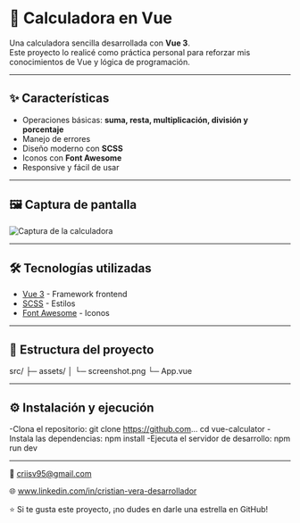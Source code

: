 # 📱 Calculadora en Vue

Una calculadora sencilla desarrollada con **Vue 3**.  
Este proyecto lo realicé como práctica personal para reforzar mis conocimientos de Vue y lógica de programación.

---

## ✨ Características
- Operaciones básicas: **suma, resta, multiplicación, división y porcentaje**  
- Manejo de errores 
- Diseño moderno con **SCSS**  
- Iconos con **Font Awesome**  
- Responsive y fácil de usar

---

## 🖼️ Captura de pantalla
![Captura de la calculadora](./assets/screenshot.png)


---

## 🛠️ Tecnologías utilizadas
- [Vue 3](https://vuejs.org/) - Framework frontend
- [SCSS](https://sass-lang.com/) - Estilos
- [Font Awesome](https://fontawesome.com/) - Iconos

---

## 📂 Estructura del proyecto
src/
├─ assets/
│ └─ screenshot.png
└─ App.vue

---

## ⚙️ Instalación y ejecución

-Clona el repositorio:
  git clone https://github.com...
  cd vue-calculator
-Instala las dependencias:
  npm install
-Ejecuta el servidor de desarrollo:
  npm run dev

---

📧 criisv95@gmail.com

🌐 www.linkedin.com/in/cristian-vera-desarrollador

⭐ Si te gusta este proyecto, ¡no dudes en darle una estrella en GitHub!
